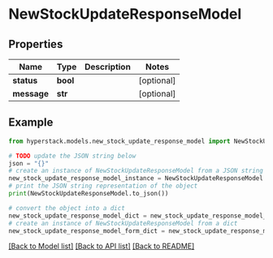 # NewStockUpdateResponseModel


## Properties

Name | Type | Description | Notes
------------ | ------------- | ------------- | -------------
**status** | **bool** |  | [optional] 
**message** | **str** |  | [optional] 

## Example

```python
from hyperstack.models.new_stock_update_response_model import NewStockUpdateResponseModel

# TODO update the JSON string below
json = "{}"
# create an instance of NewStockUpdateResponseModel from a JSON string
new_stock_update_response_model_instance = NewStockUpdateResponseModel.from_json(json)
# print the JSON string representation of the object
print(NewStockUpdateResponseModel.to_json())

# convert the object into a dict
new_stock_update_response_model_dict = new_stock_update_response_model_instance.to_dict()
# create an instance of NewStockUpdateResponseModel from a dict
new_stock_update_response_model_form_dict = new_stock_update_response_model.from_dict(new_stock_update_response_model_dict)
```
[[Back to Model list]](../README.md#documentation-for-models) [[Back to API list]](../README.md#documentation-for-api-endpoints) [[Back to README]](../README.md)


